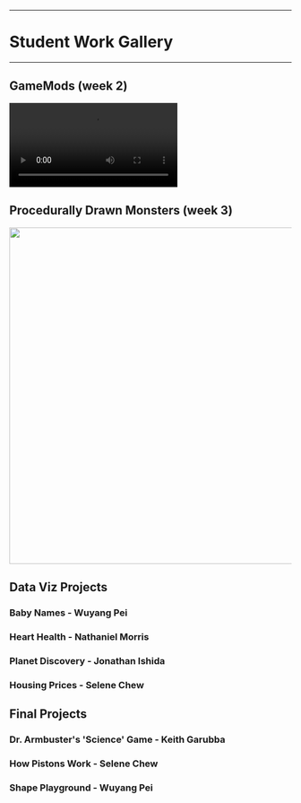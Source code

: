 --------------------------------
# Student Work Gallery
--------------------------------

## GameMods (week 2)

<video controls=true autoplay=true loop=true style="box-shadow: 0 0 10px white;">
	<source src="http://accad.osu.edu/~jeisenma/teaching/pcad_p5/gallery/GameMods.ogg" type='video/ogg; codecs="theora, vorbis"'>
</video>

## Procedurally Drawn Monsters (week 3)

<img src="http://accad.osu.edu/~jeisenma/teaching/pcad_p5/gallery/monsters.png" width="600px"/>

## Data Viz Projects

### Baby Names - Wuyang Pei

### Heart Health - Nathaniel Morris

### Planet Discovery - Jonathan Ishida

### Housing Prices - Selene Chew

## Final Projects

### Dr. Armbuster's 'Science' Game - Keith Garubba

### How Pistons Work - Selene Chew

### Shape Playground - Wuyang Pei
